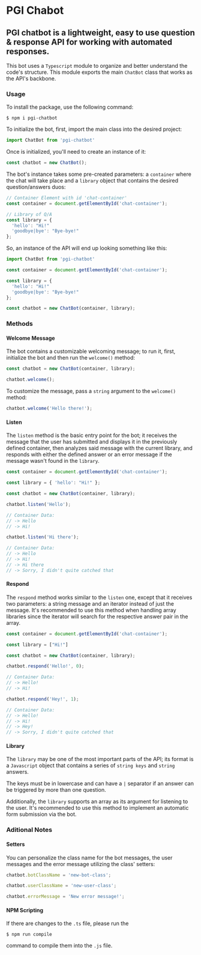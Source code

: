 # PGI Chabot

## PGI chatbot is a lightweight, easy to use question & response API for working with automated responses.

This bot uses a `Typescript` module to organize and better understand the code's structure. This module exports the main `ChatBot` class that works as the API's backbone.

### Usage

To install the package, use the following command:

```
$ npm i pgi-chatbot
```

To initialize the bot, first, import the main class into the desired project:

```Javascript
import ChatBot from 'pgi-chatbot'
```

Once is initialized, you'll need to create an instance of it:

```Javascript
const chatbot = new ChatBot();
```

The bot's instance takes some pre-created parameters: a `container` where the chat will take place and a `library` object that contains the desired question/answers duos:

```Javascript
// Container Element with id 'chat-container'
const container = document.getElementById('chat-container');

// Library of Q/A
const library = {
  'hello': "Hi!"
  'goodbye|bye': "Bye-bye!"
};
```

So, an instance of the API will end up looking something like this:

```Javascript
import ChatBot from 'pgi-chatbot'

const container = document.getElementById('chat-container');

const library = {
  'hello': "Hi!"
  'goodbye|bye': "Bye-bye!"
};

const chatbot = new ChatBot(container, library);
```

### Methods

#### Welcome Message

The bot contains a customizable welcoming message; to run it, first, initialize the bot and then run the `welcome()` method:

```Javascript
const chatbot = new ChatBot(container, library);

chatbot.welcome();
```

To customize the message, pass a `string` argument to the `welcome()` method:

```Javascript
chatbot.welcome('Hello there!');
```

#### Listen

The `listen` method is the basic entry point for the bot; it receives the message that the user has submitted and displays it in the previously defined container, then analyzes said message with the current library, and responds with either the defined answer or an error message if the message wasn't found in the `library`.

```Javascript
const container = document.getElementById('chat-container');

const library = { 'hello': "Hi!" };

const chatbot = new ChatBot(container, library);

chatbot.listen('Hello');

// Container Data:
// -> Hello
// -> Hi!

chatbot.listen('Hi there');

// Container Data:
// -> Hello
// -> Hi!
// -> Hi there
// -> Sorry, I didn't quite catched that
```

#### Respond

The `respond` method works similar to the `listen` one, except that it receives two parameters: a string message and an iterator instead of just the message. It's recommended to use this method when handling array libraries since the iterator will search for the respective answer pair in the array.

```Javascript
const container = document.getElementById('chat-container');

const library = ["Hi!"]

const chatbot = new ChatBot(container, library);

chatbot.respond('Hello!', 0);

// Container Data:
// -> Hello!
// -> Hi!

chatbot.respond('Hey!', 1);

// Container Data:
// -> Hello!
// -> Hi!
// -> Hey!
// -> Sorry, I didn't quite catched that
```

#### Library

The `library` may be one of the most important parts of the API; its format is a `Javascript` object that contains a series of `string keys` and `string` answers.

The keys must be in lowercase and can have a `|` separator if an answer can be triggered by more than one question.

Additionally, the `library` supports an array as its argument for listening to the user. It's recommended to use this method to implement an automatic form submission via the bot.

### Aditional Notes

#### Setters

You can personalize the class name for the bot messages, the user messages and the error message utilizing the class' setters:

```Javascript
chatbot.botClassName = 'new-bot-class';

chatbot.userClassName = 'new-user-class';

chatbot.errorMessage = 'New error message!';
```

#### NPM Scripting

If there are changes to the `.ts` file, please run the

```
$ npm run compile
```

command to compile them into the `.js` file.
